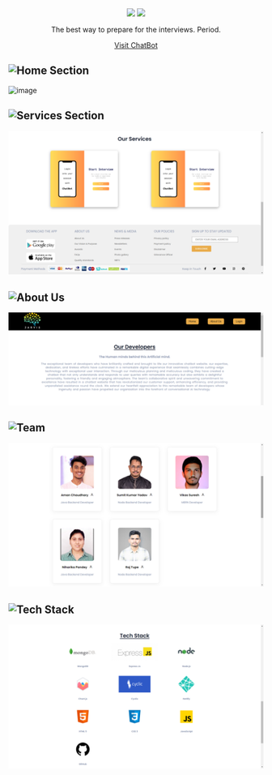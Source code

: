 &nbsp;

<p align="center">
  <img src="https://readme-typing-svg.demolab.com/?lines=JARVIS + | + Interview ChatBot;&%20Code&center=true&width=700&height=50&weight=800&size=35&duration=2000&pause=2000">
  <img src="https://user-images.githubusercontent.com/73097560/115834477-dbab4500-a447-11eb-908a-139a6edaec5c.gif">
</p> 


<p align=center >The best way to prepare for the interviews. Period.</p>
<p align=center>
    <a href="" target="blank">Visit ChatBot</a>
</p>


## ![Home Section](https://img.shields.io/badge/home_section-%231572B6.svg?style=for-the-badge)
![image](https://postimg.cc/p5tz7ybx)

## ![Services Section](https://img.shields.io/badge/services_section-%231572B6.svg?style=for-the-badge)
![image](https://github.com/AmanChaudhary214/RoboMinds/blob/main/services.png)

## ![About Us](https://img.shields.io/badge/about_us-%231572B6.svg?style=for-the-badge)
![image](https://github.com/AmanChaudhary214/RoboMinds/blob/main/aboutUs.png)

## ![Team](https://img.shields.io/badge/Our_team-%231572B6.svg?style=for-the-badge)
![image](https://github.com/AmanChaudhary214/RoboMinds/blob/main/team.png)

## ![Tech Stack](https://img.shields.io/badge/tech_stack-%231572B6.svg?style=for-the-badge)
![image](https://github.com/AmanChaudhary214/RoboMinds/blob/main/tech_stack.png)
